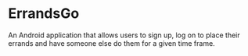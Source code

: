 # ErrandsGo
An Android application that allows users to sign up, log on to place their errands and have someone else do them for a given time frame.
